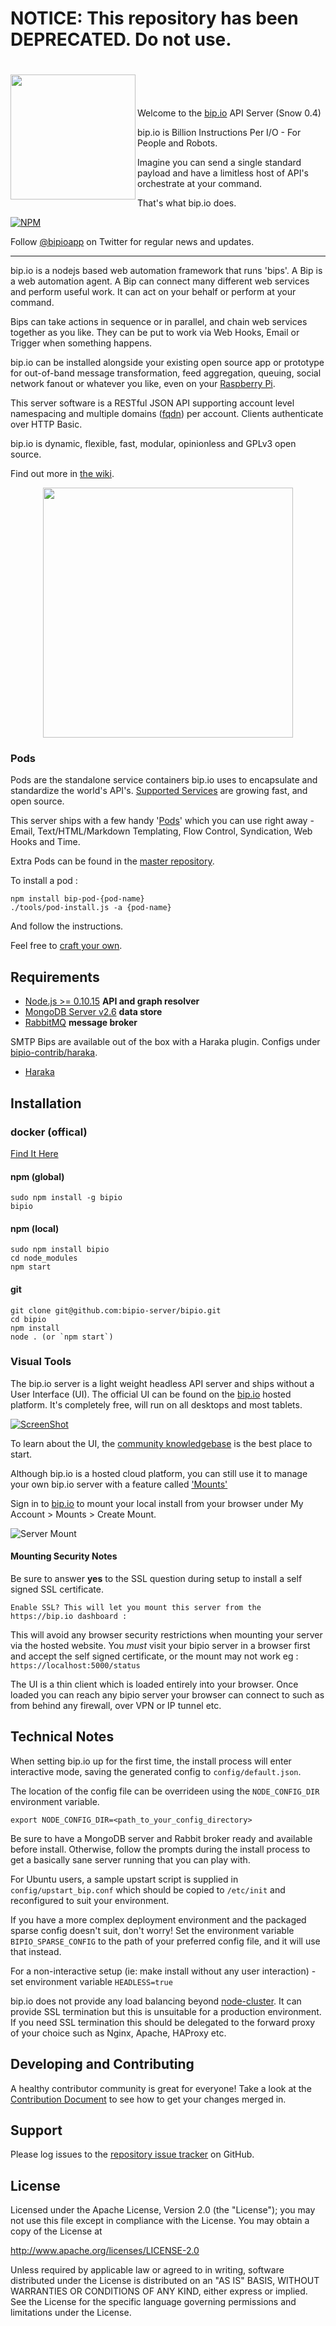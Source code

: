 # **NOTICE:** This repository has been **DEPRECATED**. Do not use.
<a href="https://bip.io"><img align="left" width="200" src="https://bip.io/static/img/bipiologo_color.svg"/></a>
<br/>
=========

Welcome to the [bip.io](https://bip.io) API Server (Snow 0.4)

bip.io is Billion Instructions Per I/O - For People and Robots.

Imagine you can send a single standard payload and have a limitless host of API's orchestrate at your command.

That's what bip.io does.

[![NPM](https://nodei.co/npm/bipio.png?downloads=true)](https://nodei.co/npm/bipio/)

Follow <a href="https://twitter.com/bipioapp" class="twitter-follow-button" data-show-count="false">@bipioapp</a> on Twitter for regular news and updates.

----

bip.io is a nodejs based web automation framework that runs 'bips'. A Bip is a web automation agent.  A Bip can connect many different web services and perform useful work.  It can act on your behalf or perform at your command.

Bips can take actions in sequence or in parallel, and chain web services together as you like. They can be put to work via Web Hooks, Email or Trigger when something happens.

bip.io can be installed alongside your existing open source app or prototype for out-of-band message transformation, feed aggregation, queuing, social network fanout or whatever you like, even on your [Raspberry Pi](http://www.raspberrypi.org/).

This server software is a RESTful JSON API supporting account level namespacing and multiple domains ([fqdn](http://en.wikipedia.org/wiki/Fully_qualified_domain_name)) per account.  Clients authenticate over HTTP Basic.

bip.io is dynamic, flexible, fast, modular, opinionless and GPLv3 open source.

Find out more in [the wiki](https://github.com/bipio-server/bipio/wiki).

<div style="text-align:center"><img width="400px" src ="https://bip.io/static/img/docs/bip_example.png" /></div>


### Pods

Pods are the standalone service containers bip.io uses to encapsulate and standardize the world's API's.  [Supported Services](https://github.com/bipio-server/bipio/wiki/Pod-List) are growing fast, and open source.

This server ships with a few handy '[Pods](https://github.com/bipio-server/bipio/wiki/Pods)' which you can use right away - Email, Text/HTML/Markdown Templating, Flow Control, Syndication, Web Hooks and Time.

Extra Pods can be found in the [master repository](https://github.com/bipio-server).

To install a pod :

    npm install bip-pod-{pod-name}
    ./tools/pod-install.js -a {pod-name}

And follow the instructions.

Feel free to [craft your own](https://github.com/bipio-server/bipio/wiki/Pods#creating-pods).

## Requirements

  - [Node.js >= 0.10.15](http://nodejs.org) **API and graph resolver**
  - [MongoDB Server v2.6](http://www.mongodb.org) **data store**
  - [RabbitMQ](http://www.rabbitmq.com) **message broker**

SMTP Bips are available out of the box with a Haraka plugin.  Configs under [bipio-contrib/haraka](https://github.com/bipio-server/bipio-contrib).

  - [Haraka](https://github.com/baudehlo/Haraka)

## Installation

### docker (offical)

  [Find It Here](https://github.com/bipio-server/bipio-docker)

#### npm (global)

    sudo npm install -g bipio
    bipio

#### npm (local)

    sudo npm install bipio
    cd node_modules
    npm start

#### git

    git clone git@github.com:bipio-server/bipio.git
    cd bipio
    npm install
    node . (or `npm start`)

### Visual Tools

The bip.io server is a light weight headless API server and ships without a User Interface (UI).  The official UI can be found on the [bip.io](https://bip.io) hosted platform.  It's completely free, will run on all desktops and most tablets.

[![ScreenShot](https://bip.io/static/img/docs/vimeo_overlay.png)](https://vimeo.com/147186752)

To learn about the UI, the [community knowledgebase](https://bip.uservoice.com/knowledgebase) is the best place to start.

Although bip.io is a hosted cloud platform, you can still use it to manage your own bip.io server with a feature called ['Mounts'](https://bip.uservoice.com/knowledgebase/articles/764829-where-is-the-user-interface-for-my-open-source-bip)

Sign in to [bip.io](https://bip.io) to mount your local install from your browser under My Account > Mounts > Create Mount.

![Server Mount](https://bip.io/static/img/docs/server_mount.png)

#### Mounting Security Notes

Be sure to answer **yes** to the SSL question during setup to install a self signed SSL certificate.

`Enable SSL? This will let you mount this server from the https://bip.io dashboard :`

This will avoid any browser security restrictions when mounting your server via the hosted website.  You *must* visit your bipio server in a browser first and accept the self signed certificate, or the mount may not work eg : `https://localhost:5000/status`

The UI is a thin client which is loaded entirely into your browser.  Once loaded you can reach any bipio server your browser can connect to such as from behind any firewall, over VPN or IP tunnel etc.

## Technical Notes

When setting bip.io up for the first time, the install process will enter interactive mode, saving the generated config to `config/default.json`.

The location of the config file can be overrideen using the `NODE_CONFIG_DIR` environment variable.

    export NODE_CONFIG_DIR=<path_to_your_config_directory>

Be sure to have a MongoDB server and Rabbit broker ready and available before install.  Otherwise, follow the prompts during the install process to get a basically sane server running that you can play with.

For Ubuntu users, a sample upstart script is supplied in `config/upstart_bip.conf` which should be copied to
`/etc/init` and reconfigured to suit your environment.

If you have a more complex deployment environment and the packaged sparse config doesn't suit, don't worry!  Set the environment variable `BIPIO_SPARSE_CONFIG` to the path of your preferred config file, and it will use that instead.

For a non-interactive setup (ie: make install without any user interaction) - set environment variable `HEADLESS=true`

bip.io does not provide any load balancing beyond [node-cluster](http://nodejs.org/api/cluster.html).  It can provide SSL termination but this is unsuitable for a production environment.  If you need SSL termination this should be delegated to the forward proxy of your choice such as Nginx, Apache, HAProxy etc.

## Developing and Contributing

A healthy contributor community is great for everyone! Take a look at the [Contribution Document](https://github.com/bipio-server/bipio/blob/master/CONTRIBUTING.md) to see how to get your changes merged in.

## Support

Please log issues to the [repository issue tracker](https://github.com/bipio-server/bipio/issues) on GitHub.

## License

Licensed under the Apache License, Version 2.0 (the "License"); you may not use this file except in compliance with the License. You may obtain a copy of the License at

http://www.apache.org/licenses/LICENSE-2.0

Unless required by applicable law or agreed to in writing, software distributed under the License is distributed on an "AS IS" BASIS, WITHOUT WARRANTIES OR CONDITIONS OF ANY KIND, either express or implied. See the License for the specific language governing permissions and limitations under the License.

